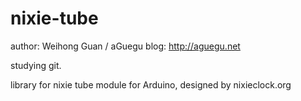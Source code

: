 nixie-tube
==========

author: Weihong Guan / aGuegu
blog: http://aguegu.net

studying git.

library for nixie tube module for Arduino, designed by nixieclock.org


